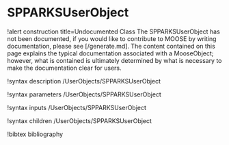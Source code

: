<!-- MOOSE Documentation Stub: Remove this when content is added. -->

# SPPARKSUserObject

!alert construction title=Undocumented Class
The SPPARKSUserObject has not been documented, if you would like to contribute to MOOSE by
writing documentation, please see [/generate.md]. The content contained on this page explains
the typical documentation associated with a MooseObject; however, what is contained is ultimately
determined by what is necessary to make the documentation clear for users.

!syntax description /UserObjects/SPPARKSUserObject

!syntax parameters /UserObjects/SPPARKSUserObject

!syntax inputs /UserObjects/SPPARKSUserObject

!syntax children /UserObjects/SPPARKSUserObject

!bibtex bibliography
